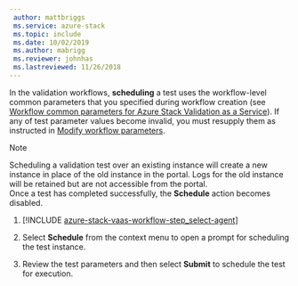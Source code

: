 ```yaml
---
 author: mattbriggs
 ms.service: azure-stack
 ms.topic: include
 ms.date: 10/02/2019
 ms.author: mabrigg
 ms.reviewer: johnhas
 ms.lastreviewed: 11/26/2018
---
```


In the validation workflows, **scheduling** a test uses the workflow-level common parameters that you specified during workflow creation (see [Workflow common parameters for Azure Stack Validation as a Service](../azure-stack-vaas-parameters.md)). If any of test parameter values become invalid, you must resupply them as instructed in [Modify workflow parameters](../azure-stack-vaas-monitor-test.md#change-workflow-parameters).

> [!NOTE]
> Scheduling a validation test over an existing instance will create a new instance in place of the old instance in the portal. Logs for the old instance will be retained but are not accessible from the portal.  
Once a test has completed successfully, the **Schedule** action becomes disabled.

1. [!INCLUDE [azure-stack-vaas-workflow-step_select-agent](azure-stack-vaas-workflow-step_select-agent.md)]

1. Select **Schedule** from the context menu to open a prompt for scheduling the test instance.

1. Review the test parameters and then select **Submit** to schedule the test for execution.